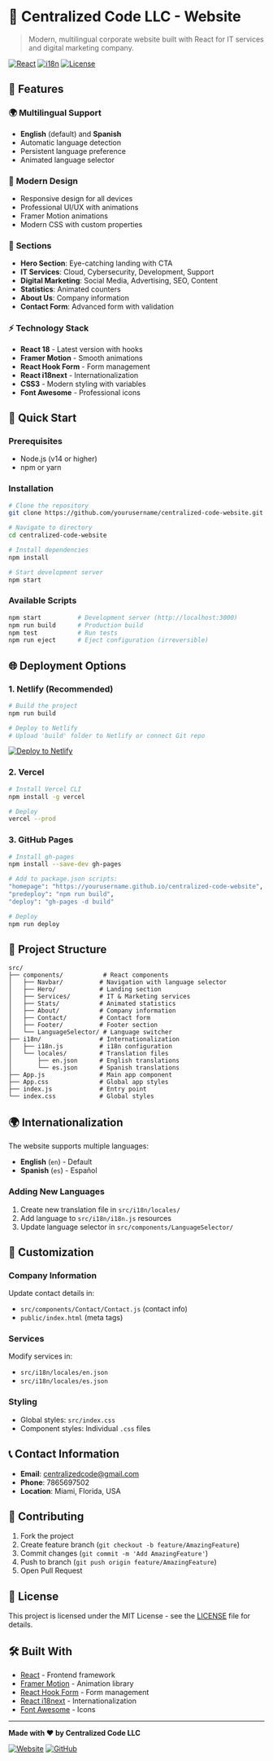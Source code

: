 # 🚀 Centralized Code LLC - Website

> Modern, multilingual corporate website built with React for IT services and digital marketing company.

[![React](https://img.shields.io/badge/React-18.2.0-blue.svg)](https://reactjs.org/)
[![i18n](https://img.shields.io/badge/i18n-Multilingual-green.svg)](https://react.i18next.com/)
[![License](https://img.shields.io/badge/License-MIT-yellow.svg)](LICENSE)

## 🌟 Features

### 🌍 **Multilingual Support**
- **English** (default) and **Spanish**
- Automatic language detection
- Persistent language preference
- Animated language selector

### 🎨 **Modern Design**
- Responsive design for all devices
- Professional UI/UX with animations
- Framer Motion animations
- Modern CSS with custom properties

### 📱 **Sections**
- **Hero Section**: Eye-catching landing with CTA
- **IT Services**: Cloud, Cybersecurity, Development, Support
- **Digital Marketing**: Social Media, Advertising, SEO, Content
- **Statistics**: Animated counters
- **About Us**: Company information
- **Contact Form**: Advanced form with validation

### ⚡ **Technology Stack**
- **React 18** - Latest version with hooks
- **Framer Motion** - Smooth animations
- **React Hook Form** - Form management
- **React i18next** - Internationalization
- **CSS3** - Modern styling with variables
- **Font Awesome** - Professional icons

## 🚀 Quick Start

### Prerequisites
- Node.js (v14 or higher)
- npm or yarn

### Installation

```bash
# Clone the repository
git clone https://github.com/yourusername/centralized-code-website.git

# Navigate to directory
cd centralized-code-website

# Install dependencies
npm install

# Start development server
npm start
```

### Available Scripts

```bash
npm start          # Development server (http://localhost:3000)
npm run build      # Production build
npm test           # Run tests
npm run eject      # Eject configuration (irreversible)
```

## 🌐 Deployment Options

### **1. Netlify (Recommended)**
```bash
# Build the project
npm run build

# Deploy to Netlify
# Upload 'build' folder to Netlify or connect Git repo
```

[![Deploy to Netlify](https://www.netlify.com/img/deploy/button.svg)](https://app.netlify.com/start/deploy)

### **2. Vercel**
```bash
# Install Vercel CLI
npm install -g vercel

# Deploy
vercel --prod
```

### **3. GitHub Pages**
```bash
# Install gh-pages
npm install --save-dev gh-pages

# Add to package.json scripts:
"homepage": "https://yourusername.github.io/centralized-code-website",
"predeploy": "npm run build",
"deploy": "gh-pages -d build"

# Deploy
npm run deploy
```

## 📁 Project Structure

```
src/
├── components/           # React components
│   ├── Navbar/          # Navigation with language selector
│   ├── Hero/            # Landing section
│   ├── Services/        # IT & Marketing services
│   ├── Stats/           # Animated statistics
│   ├── About/           # Company information
│   ├── Contact/         # Contact form
│   ├── Footer/          # Footer section
│   └── LanguageSelector/ # Language switcher
├── i18n/                # Internationalization
│   ├── i18n.js          # i18n configuration
│   └── locales/         # Translation files
│       ├── en.json      # English translations
│       └── es.json      # Spanish translations
├── App.js               # Main app component
├── App.css              # Global app styles
├── index.js             # Entry point
└── index.css            # Global styles
```

## 🌍 Internationalization

The website supports multiple languages:

- **English** (`en`) - Default
- **Spanish** (`es`) - Español

### Adding New Languages

1. Create new translation file in `src/i18n/locales/`
2. Add language to `src/i18n/i18n.js` resources
3. Update language selector in `src/components/LanguageSelector/`

## 📝 Customization

### Company Information
Update contact details in:
- `src/components/Contact/Contact.js` (contact info)
- `public/index.html` (meta tags)

### Services
Modify services in:
- `src/i18n/locales/en.json`
- `src/i18n/locales/es.json`

### Styling
- Global styles: `src/index.css`
- Component styles: Individual `.css` files

## 📞 Contact Information

- **Email**: centralizedcode@gmail.com
- **Phone**: 7865697502
- **Location**: Miami, Florida, USA

## 🤝 Contributing

1. Fork the project
2. Create feature branch (`git checkout -b feature/AmazingFeature`)
3. Commit changes (`git commit -m 'Add AmazingFeature'`)
4. Push to branch (`git push origin feature/AmazingFeature`)
5. Open Pull Request

## 📄 License

This project is licensed under the MIT License - see the [LICENSE](LICENSE) file for details.

## 🛠️ Built With

- [React](https://reactjs.org/) - Frontend framework
- [Framer Motion](https://www.framer.com/motion/) - Animation library
- [React Hook Form](https://react-hook-form.com/) - Form management
- [React i18next](https://react.i18next.com/) - Internationalization
- [Font Awesome](https://fontawesome.com/) - Icons

---

**Made with ❤️ by Centralized Code LLC**

[![Website](https://img.shields.io/website?url=https://centralizedcode.com)](https://centralizedcode.com)
[![GitHub](https://img.shields.io/github/stars/yourusername/centralized-code-website?style=social)](https://github.com/yourusername/centralized-code-website) 